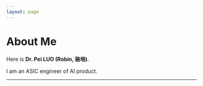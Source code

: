 ```yaml
---
layout: page
---
```


# About Me

Here is **Dr. Pei LUO (Robin, 骆培)**.

I am an ASIC engineer of AI product. 

<!-- **<font color="#990000">   </font>** -->

---
